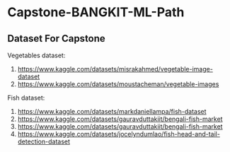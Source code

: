 # Capstone-BANGKIT-ML-Path

## Dataset For Capstone
Vegetables dataset:
1. https://www.kaggle.com/datasets/misrakahmed/vegetable-image-dataset
2. https://www.kaggle.com/datasets/moustacheman/vegetable-images

Fish dataset:
1. https://www.kaggle.com/datasets/markdaniellampa/fish-dataset
2. https://www.kaggle.com/datasets/gauravduttakiit/bengali-fish-market
3. https://www.kaggle.com/datasets/gauravduttakiit/bengali-fish-market
4. https://www.kaggle.com/datasets/jocelyndumlao/fish-head-and-tail-detection-dataset
